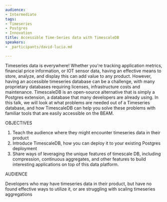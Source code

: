 ```yaml
---
audience:
- Intermediate
tags:
- Timeseries
- Postgres
- Innovation
title: Accessible Time-Series data with TimescaleDB
speakers:
- _participants/david-lucia.md

---
```

Timeseries data is everywhere! Whether you're tracking application metrics, financial price information, or IOT sensor data, having an effective means to store, analyze, and display this can add value to any product. However, having an accessible timeseries database can be a challenge, with many proprietary databases requiring licenses, infrastructure costs and maintenance. TimescaleDB is an open-source alternative that is simply a Postgres extension, a database that many developers are already using. In this talk, we will look at what problems are needed out of a Timeseries database, and how TimescaleDB can help you solve these problems with familiar tools that are easily accessible on the BEAM.

OBJECTIVES

1. Teach the audience where they might encounter timeseries data in their product 
2. Introduce TimescaleDB, how you can deploy it to your existing Postgres deployment 
3. Share ways of leveraging the unique features of timescale DB, including compression, continuous aggregates, and other features to build interesting applications on top of this data platform.

AUDIENCE

Developers who may have timeseries data in their product, but have no found effective ways to utilize it, or are struggling with scaling timeseries aggregations